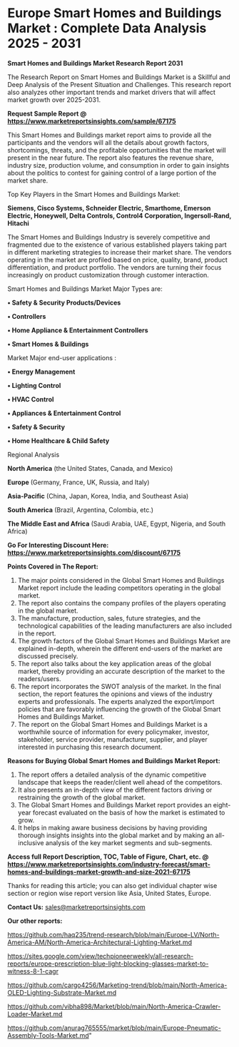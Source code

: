 # Europe Smart Homes and Buildings Market : Complete Data Analysis 2025 - 2031

<strong>Smart Homes and Buildings Market Research Report 2031</strong>

The Research Report on Smart Homes and Buildings Market is a Skillful and Deep Analysis of the Present Situation and Challenges. This research report also analyzes other important trends and market drivers that will affect market growth over 2025-2031.

<strong>Request Sample Report @ <a href=https://www.marketreportsinsights.com/sample/67175>https://www.marketreportsinsights.com/sample/67175</a></strong>

This Smart Homes and Buildings market report aims to provide all the participants and the vendors will all the details about growth factors, shortcomings, threats, and the profitable opportunities that the market will present in the near future. The report also features the revenue share, industry size, production volume, and consumption in order to gain insights about the politics to contest for gaining control of a large portion of the market share.

Top Key Players in the Smart Homes and Buildings Market:

<strong>Siemens, Cisco Systems, Schneider Electric, Smarthome, Emerson Electric, Honeywell, Delta Controls, Control4 Corporation, Ingersoll-Rand, Hitachi</strong>

The Smart Homes and Buildings Industry is severely competitive and fragmented due to the existence of various established players taking part in different marketing strategies to increase their market share. The vendors operating in the market are profiled based on price, quality, brand, product differentiation, and product portfolio. The vendors are turning their focus increasingly on product customization through customer interaction.

Smart Homes and Buildings Market Major Types are:

<strong>• Safety & Security Products/Devices

• Controllers

• Home Appliance & Entertainment Controllers

• Smart Homes & Buildings</strong>

Market Major end-user applications :

<strong>• Energy Management

• Lighting Control

• HVAC Control

• Appliances & Entertainment Control

• Safety & Security

• Home Healthcare & Child Safety</strong>

Regional Analysis

</u><strong><b>North America</b></strong> (the United States, Canada, and Mexico)

<strong><b>Europe </b></strong>(Germany, France, UK, Russia, and Italy)

<strong><b>Asia-Pacific</b></strong> (China, Japan, Korea, India, and Southeast Asia)

<strong><b>South America</b></strong> (Brazil, Argentina, Colombia, etc.)

<strong><b>The Middle East and Africa</b></strong> (Saudi Arabia, UAE, Egypt, Nigeria, and South Africa)

<strong>Go For Interesting Discount Here: <a href=https://www.marketreportsinsights.com/discount/67175>https://www.marketreportsinsights.com/discount/67175</a></strong>

<strong>Points Covered in The Report:</strong>
<ol>
  <li>The major points considered in the Global Smart Homes and Buildings Market report include the leading competitors operating in the global market.</li>
  <li>The report also contains the company profiles of the players operating in the global market.</li>
  <li>The manufacture, production, sales, future strategies, and the technological capabilities of the leading manufacturers are also included in the report.</li>
  <li>The growth factors of the Global Smart Homes and Buildings Market are explained in-depth, wherein the different end-users of the market are discussed precisely.</li>
  <li>The report also talks about the key application areas of the global market, thereby providing an accurate description of the market to the readers/users.</li>
  <li>The report incorporates the SWOT analysis of the market. In the final section, the report features the opinions and views of the industry experts and professionals. The experts analyzed the export/import policies that are favorably influencing the growth of the Global Smart Homes and Buildings Market.</li>
  <li>The report on the Global Smart Homes and Buildings Market is a worthwhile source of information for every policymaker, investor, stakeholder, service provider, manufacturer, supplier, and player interested in purchasing this research document.</li>
</ol>
<strong>Reasons for Buying Global Smart Homes and Buildings Market Report:</strong>

<ol>
  <li>The report offers a detailed analysis of the dynamic competitive landscape that keeps the reader/client well ahead of the competitors.</li>
  <li>It also presents an in-depth view of the different factors driving or restraining the growth of the global market.</li>
  <li>The Global Smart Homes and Buildings Market report provides an eight-year forecast evaluated on the basis of how the market is estimated to grow.</li>
  <li>It helps in making aware business decisions by having providing thorough insights insights into the global market and by making an all-inclusive analysis of the key market segments and sub-segments.</li>
</ol>
<strong>Access full Report Description, TOC, Table of Figure, Chart, etc. @ <a href=https://www.marketreportsinsights.com/industry-forecast/smart-homes-and-buildings-market-growth-and-size-2021-67175>https://www.marketreportsinsights.com/industry-forecast/smart-homes-and-buildings-market-growth-and-size-2021-67175</a></strong>


Thanks for reading this article; you can also get individual chapter wise section or region wise report version like Asia, United States, Europe.

<strong>Contact Us:</strong>
sales@marketreportsinsights.com

<strong>Our other reports:</strong>

<a href=https://github.com/haq235/trend-research/blob/main/Europe-LV/North-America-AM/North-America-Architectural-Lighting-Market.md>https://github.com/haq235/trend-research/blob/main/Europe-LV/North-America-AM/North-America-Architectural-Lighting-Market.md</a>

<a href=https://sites.google.com/view/techpioneerweekly/all-research-reports/europe-prescription-blue-light-blocking-glasses-market-to-witness-8-1-cagr>https://sites.google.com/view/techpioneerweekly/all-research-reports/europe-prescription-blue-light-blocking-glasses-market-to-witness-8-1-cagr</a>

<a href=https://github.com/cargo4256/Marketing-trend/blob/main/North-America-OLED-Lighting-Substrate-Market.md>https://github.com/cargo4256/Marketing-trend/blob/main/North-America-OLED-Lighting-Substrate-Market.md</a>

<a href=https://github.com/vibha898/Market/blob/main/North-America-Crawler-Loader-Market.md>https://github.com/vibha898/Market/blob/main/North-America-Crawler-Loader-Market.md</a>

<a href=https://github.com/anurag765555/market/blob/main/Europe-Pneumatic-Assembly-Tools-Market.md>https://github.com/anurag765555/market/blob/main/Europe-Pneumatic-Assembly-Tools-Market.md</a>"
